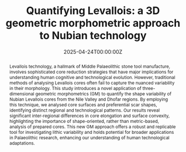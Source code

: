 ---
abstract: "Levallois technology, a hallmark of Middle Palaeolithic stone tool manufacture, involves sophisticated core reduction strategies that have major implications for understanding human cognitive and technological evolution. However, traditional methods of analysing Levallois cores often fail to capture the nuanced variability in their morphology. This study introduces a novel application of three-dimensional geometric morphometrics (GM) to quantify the shape variability of Nubian Levallois cores from the Nile Valley and Dhofar regions. By employing this technique, we analysed core surfaces and preferential scar shapes, identifying distinct regional and technological patterns. Our results reveal significant inter-regional differences in core elongation and surface convexity, highlighting the importance of shape-oriented, rather than metric-based, analysis of prepared cores. This new GM approach offers a robust and replicable tool for investigating lithic variability and holds potential for broader applications in Palaeolithic research, enhancing our understanding of human technological adaptations."

authors:
- Emily Hallinan
- Admin
date: "2025-04-24T00:00:00Z"
doi: "10.1007/s12520-025-02199-2"
featured: false
image:
  caption: 'Cover'
  focal_point: ""
  preview_only: false
projects: []
publication: 'Quantifying Levallois: a 3D geometric morphometric approach to Nubian technology'
publication_short: ""
publication_types:
- "2"
publishDate: "2025-03-24T00:00:00Z"
summary: "Levallois technology, a hallmark of Middle Palaeolithic stone tool manufacture, involves sophisticated core reduction strategies that have major implications for understanding human cognitive and technological evolution. However, traditional methods of analysing Levallois cores often fail to capture the nuanced variability in their morphology. This study introduces a novel application of three-dimensional geometric morphometrics (GM) to quantify the shape variability of Nubian Levallois cores from the Nile Valley and Dhofar regions. By employing this technique, we analysed core surfaces and preferential scar shapes, identifying distinct regional and technological patterns. Our results reveal significant inter-regional differences in core elongation and surface convexity, highlighting the importance of shape-oriented, rather than metric-based, analysis of prepared cores. This new GM approach offers a robust and replicable tool for investigating lithic variability and holds potential for broader applications in Palaeolithic research, enhancing our understanding of human technological adaptations."
tags:
- Source Themes
title: 'Quantifying Levallois: a 3D geometric morphometric approach to Nubian technology'
url_code: ""
url_dataset: ""
url_pdf: "https://doi.org/10.1007/s12520-025-02199-2"
url_poster: ""
url_project: ""
url_slides: ""
url_source: ""
url_video: ""
---
